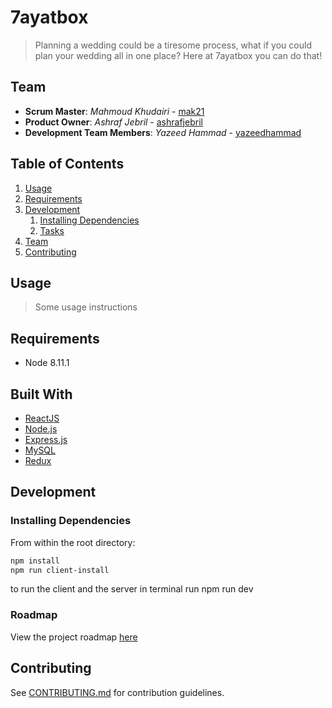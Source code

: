 # 7ayatbox

> Planning a wedding could be a tiresome process, what if you could plan your wedding all in one place? Here at 7ayatbox you can do that!

## Team

- **Scrum Master**: _Mahmoud Khudairi_ - [mak21](https://github.com/mak21)
- **Product Owner**: _Ashraf Jebril_ - [ashrafjebril](https://github.com/ashrafJebril)
- **Development Team Members**: _Yazeed Hammad_ - [yazeedhammad](https://github.com/yazeedhammad)

## Table of Contents

1. [Usage](#Usage)
1. [Requirements](#requirements)
1. [Development](#development)
   1. [Installing Dependencies](#installing-dependencies)
   1. [Tasks](#tasks)
1. [Team](#team)
1. [Contributing](#contributing)

## Usage

> Some usage instructions

## Requirements

- Node 8.11.1

## Built With

- [ReactJS](https://reactjs.org/docs/getting-started.html)
- [Node.js](https://nodejs.org/en/docs/)
- [Express.js](https://expressjs.com/en/api.html)
- [MySQL](https://dev.mysql.com/doc/)
- [Redux](https://redux.js.org/introduction/getting-started)

## Development

### Installing Dependencies

From within the root directory:

```sh
npm install
npm run client-install
```

to run the client and the server in terminal run
npm run dev

### Roadmap

View the project roadmap [here](LINK_TO_PROJECT_ISSUES)

## Contributing

See [CONTRIBUTING.md](CONTRIBUTING.md) for contribution guidelines.
